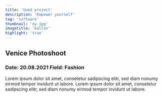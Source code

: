 ```yaml
---
title: 'Good project'
description: 'Empower yourself' 
tag: 'software'
thumbnail: 'ny.jpg'
imagetitle: 'ballon'
highlight: 'true'
---
```

## Venice Photoshoot
### Date: 20.08.2021 Field: Fashion

Lorem ipsum dolor sit amet, consetetur sadipscing elitr, sed diam nonumy eirmod tempor invidunt ut labore.
Lorem ipsum dolor sit amet, consetetur sadipscing elitr, sed diam nonumy eirmod tempor invidunt ut labore.

<image-loader image="highlights"></image-loader>